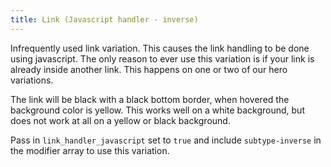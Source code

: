 ```yaml
---
title: Link (Javascript handler - inverse)
---
```

Infrequently used link variation. This causes the link handling to be done using javascript. The only reason to ever use this variation is if your link is already inside another link. This happens on one or two of our hero variations.


The link will be black with a black bottom border, when hovered the background color is yellow. This works well on a white background, but does not work at all on a yellow or black background.


Pass in `link_handler_javascript` set to `true` and include `subtype-inverse` in the modifier array to use this variation.